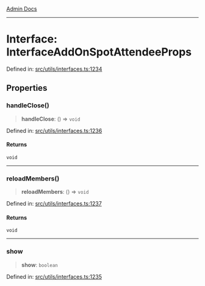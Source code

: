 [Admin Docs](/)

***

# Interface: InterfaceAddOnSpotAttendeeProps

Defined in: [src/utils/interfaces.ts:1234](https://github.com/PalisadoesFoundation/talawa-admin/blob/main/src/utils/interfaces.ts#L1234)

## Properties

### handleClose()

> **handleClose**: () => `void`

Defined in: [src/utils/interfaces.ts:1236](https://github.com/PalisadoesFoundation/talawa-admin/blob/main/src/utils/interfaces.ts#L1236)

#### Returns

`void`

***

### reloadMembers()

> **reloadMembers**: () => `void`

Defined in: [src/utils/interfaces.ts:1237](https://github.com/PalisadoesFoundation/talawa-admin/blob/main/src/utils/interfaces.ts#L1237)

#### Returns

`void`

***

### show

> **show**: `boolean`

Defined in: [src/utils/interfaces.ts:1235](https://github.com/PalisadoesFoundation/talawa-admin/blob/main/src/utils/interfaces.ts#L1235)
